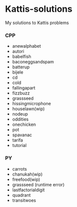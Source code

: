 # Kattis-solutions
My solutions to Kattis problems

### CPP
- anewalphabet
- autori
- babelfish
- baconeggsandspam
- batterup
- bijele
- cd
- cold
- fallingapart
- fizzbuzz
- grassseed
- hissingmicrophone
- houselawn(wip)
- nodeup
- oddities
- onechicken
- pot
- spavanac
- tarifa
- tutorial

### PY
- carrots
- chanukah(wip)
- freefood(wip)
- grassseed (runtime error)
- lastfactorialdigit
- quadrant
- transitwoes